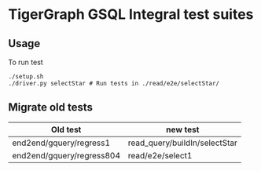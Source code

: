 # TigerGraph GSQL Integral test suites
## Usage
To run test
```
./setup.sh
./driver.py selectStar # Run tests in ./read/e2e/selectStar/
```

## Migrate old tests
| Old test  | new test |
| ------------- | ------------- |
| end2end/gquery/regress1  | read_query/buildIn/selectStar  |
| end2end/gquery/regress804  | read/e2e/select1  |
